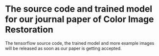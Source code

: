 # The source code and trained model for our journal paper of Color Image Restoration

The tensorflow source code, the trained model and more example images will be released as soon as our paper is getting accepted.
